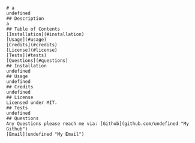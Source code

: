 
    # a
    undefined
    ## Description
    a
    ## Table of Contents
    [Installation](#installation)
    [Usage](#usage)
    [Credits](#credits)
    [License](#license)
    [Tests](#tests)
    [Questions](#questions)
    ## Installation
    undefined
    ## Usage
    undefined
    ## Credits
    undefined
    ## License
    Licensed under MIT.
    ## Tests
    undefined
    ## Questions
    Any Questions please reach me via: [Github](github.com/undefined "My Github")
    [Email](undefined "My Email")